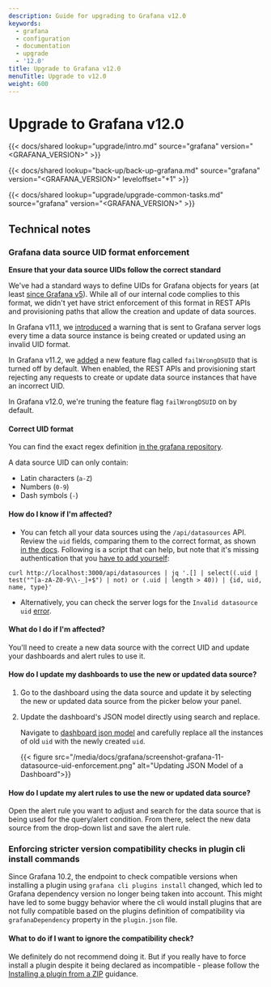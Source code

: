 ```yaml
---
description: Guide for upgrading to Grafana v12.0
keywords:
  - grafana
  - configuration
  - documentation
  - upgrade
  - '12.0'
title: Upgrade to Grafana v12.0
menuTitle: Upgrade to v12.0
weight: 600
---
```


# Upgrade to Grafana v12.0

{{< docs/shared lookup="upgrade/intro.md" source="grafana" version="<GRAFANA_VERSION>" >}}

{{< docs/shared lookup="back-up/back-up-grafana.md" source="grafana" version="<GRAFANA_VERSION>" leveloffset="+1" >}}

{{< docs/shared lookup="upgrade/upgrade-common-tasks.md" source="grafana" version="<GRAFANA_VERSION>" >}}

## Technical notes

### Grafana data source UID format enforcement

**Ensure that your data source UIDs follow the correct standard**

We've had a standard ways to define UIDs for Grafana objects for years (at least [since Grafana v5](https://github.com/grafana/grafana/issues/7883)). While all of our internal code complies to this format, we didn't yet have strict enforcement of this format in REST APIs and provisioning paths that allow the creation and update of data sources.

In Grafana v11.1, we [introduced](https://github.com/grafana/grafana/pull/86598) a warning that is sent to Grafana server logs every time a data source instance is being created or updated using an invalid UID format.

In Grafana v11.2, we [added](https://github.com/grafana/grafana/pull/89363/files) a new feature flag called `failWrongDSUID` that is turned off by default. When enabled, the REST APIs and provisioning start rejecting any requests to create or update data source instances that have an incorrect UID.

In Grafana v12.0, we're truning the feature flag `failWrongDSUID` on by default.

#### Correct UID format

You can find the exact regex definition [in the grafana repository](https://github.com/grafana/grafana/blob/c92f5169d1c83508beb777f71a93336179fe426e/pkg/util/shortid_generator.go#L32-L45).

A data source UID can only contain:

- Latin characters (`a-Z`)
- Numbers (`0-9`)
- Dash symbols (`-`)

#### How do I know if I'm affected?

- You can fetch all your data sources using the `/api/datasources` API. Review the `uid` fields, comparing them to the correct format, as shown [in the docs](https://grafana.com/docs/grafana/latest/developers/http_api/data_source/#get-all-data-sources). Following is a script that can help, but note that it's missing authentication that you [have to add yourself](https://grafana.com/docs/grafana/latest/developers/http_api/#authenticating-api-requests):

```
curl http://localhost:3000/api/datasources | jq '.[] | select((.uid | test("^[a-zA-Z0-9\\-_]+$") | not) or (.uid | length > 40)) | {id, uid, name, type}'
```

- Alternatively, you can check the server logs for the `Invalid datasource uid` [error](https://github.com/grafana/grafana/blob/68751ed3107c4d15d33f34b15183ee276611785c/pkg/services/datasources/service/store.go#L429).

#### What do I do if I'm affected?

You'll need to create a new data source with the correct UID and update your dashboards and alert rules to use it.

#### How do I update my dashboards to use the new or updated data source?

1. Go to the dashboard using the data source and update it by selecting the new or updated data source from the picker below your panel.
1. Update the dashboard's JSON model directly using search and replace.

   Navigate to [dashboard json model](https://grafana.com/docs/grafana/latest/dashboards/build-dashboards/view-dashboard-json-model/) and carefully replace all the instances of old `uid` with the newly created `uid`.

   {{< figure src="/media/docs/grafana/screenshot-grafana-11-datasource-uid-enforcement.png" alt="Updating JSON Model of a Dashboard">}}

#### How do I update my alert rules to use the new or updated data source?

Open the alert rule you want to adjust and search for the data source that is being used for the query/alert condition. From there, select the new data source from the drop-down list and save the alert rule.

### Enforcing stricter version compatibility checks in plugin cli install commands

Since Grafana 10.2, the endpoint to check compatible versions when installing a plugin using `grafana cli plugins install` changed, which led to Grafana dependency version no longer being taken into account. This might have led to some buggy behavior where the cli would install plugins that are not fully compatible based on the plugins definition of compatibility via `grafanaDependency` property in the `plugin.json` file.

#### What to do if I want to ignore the compatibility check?

We definitely do not recommend doing it. But if you really have to force install a plugin despite it being declared as incompatible - please follow the [Installing a plugin from a ZIP](https://grafana.com/docs/grafana/latest/administration/plugin-management/#install-a-plugin-from-a-zip-file) guidance.
